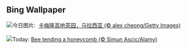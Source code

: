## Bing Wallpaper
![](https://www.bing.com/th?id=OHR.MalaysiaTea_ZH-CN6758939415_UHD.jpg&w=1000)今日图片: &nbsp;[卡梅隆高地茶园，马拉西亚 (© alex cheong/Getty Images)](https://www.bing.com/th?id=OHR.MalaysiaTea_ZH-CN6758939415_UHD.jpg)
<br><br/>
![](https://www.bing.com/th?id=OHR.HoneycombBee_EN-US2941694554_UHD.jpg&w=1000)Today: [Bee tending a honeycomb (© Simun Ascic/Alamy)](https://www.bing.com/th?id=OHR.HoneycombBee_EN-US2941694554_UHD.jpg)
<br><br/>

